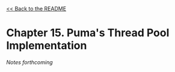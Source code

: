 [&lt;&lt; Back to the README](README.md)

# Chapter 15. Puma's Thread Pool Implementation

*Notes forthcoming*
